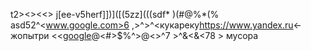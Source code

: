 t2><><<> j[ee-v5herf]])]([(5zz](((sdf* )(#@%*(% asd52^<www.google.com>6 ,>^>^<кукареку<https://www.yandex.ru><-жопытри <<[google](www.google.com)@<#>$%^>@<>^7 >^&<&<78 > мусора